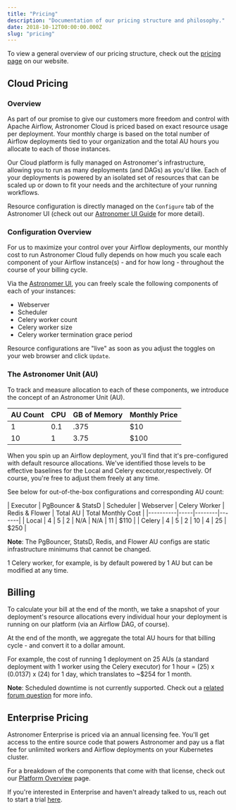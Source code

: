```yaml
---
title: "Pricing"
description: "Documentation of our pricing structure and philosophy."
date: 2018-10-12T00:00:00.000Z
slug: "pricing"
---
```


To view a general overview of our pricing structure, check out the [pricing page](https://www.astronomer.io/pricing/) on our website.

## Cloud Pricing

### Overview

As part of our promise to give our customers more freedom and control with Apache Airflow, Astronomer Cloud is priced based on exact resource usage per deployment. Your monthly charge is based on the total number of Airflow deployments tied to your organization and the total AU hours you allocate to each of those instances.

Our Cloud platform is fully managed on Astronomer's infrastructure, allowing you to run as many deployments (and DAGs) as you'd like. Each of your deployments is powered by an isolated set of resources that can be scaled up or down to fit your needs and the architecture of your running workflows.

Resource configuration is directly managed on the `Configure` tab of the Astronomer UI (check out our [Astronomer UI Guide](https://www.astronomer.io/docs/airflow-deployments/) for more detail).

### Configuration Overview

For us to maximize your control over your Airflow deployments, our monthly cost to run Astronomer Cloud fully depends on how much you scale each component of your Airflow instance(s) - and for how long - throughout the course of your billing cycle.

Via the [Astronomer UI](https://app.astronomer.cloud/login), you can freely scale the following components of each of your instances:

- Webserver
- Scheduler
- Celery worker count
- Celery worker size
- Celery worker termination grace period

Resource configurations are "live" as soon as you adjust the toggles on your web browser and click `Update`.

### The Astronomer Unit (AU)

To track and measure allocation to each of these components, we introduce the concept of an Astronomer Unit (AU).

| AU Count | CPU | GB of Memory | Monthly Price |
|----------|-----|--------|-------|
| 1 | 0.1 | .375 | $10 |
| 10 | 1 | 3.75 | $100


When you spin up an Airflow deployment, you'll find that it's pre-configured with default resource allocations. We've identified those levels to be effective baselines for the Local and Celery excecutor,respectively. Of course, you're free to adjust them freely at any time.

See below for out-of-the-box configurations and corresponding AU count:

| Executor | PgBouncer & StatsD | Scheduler | Webserver | Celery Worker | Redis & Flower | Total AU | Total Monthly Cost |
|----------|-----|--------|-------|
| Local | 4 | 5 | 2 | N/A | N/A | 11 | $110 |
| Celery | 4 | 5 | 2 | 10 | 4 | 25 | $250 |

**Note**: The PgBouncer, StatsD, Redis, and Flower AU configs are static infrastructure minimums that cannot be changed.

1 Celery worker, for example, is by default powered by 1 AU but can be modified at any time.

## Billing

To calculate your bill at the end of the month, we take a snapshot of your deployment's resource allocations every individual hour your deployment is running on our platform (via an Airflow DAG, of course).

At the end of the month, we aggregate the total AU hours for that billing cycle - and convert it to a dollar amount.

For example, the cost of running 1 deployment on 25 AUs (a standard deployment with 1 worker using the Celery executor) for 1 hour = (25) x (0.0137) x (24) for 1 day, which translates to ~$254 for 1 month.

**Note**: Scheduled downtime is not currently supported. Check out a [related forum question](https://forum.astronomer.io/t/can-i-have-scheduled-downtime/35O) for more info.

## Enterprise Pricing

Astronomer Enterprise is priced via an annual licensing fee. You'll get access to the entire source code that powers Astronomer and pay us a flat fee for unlimited workers and Airflow deployments on your Kubernetes cluster.

For a breakdown of the components that come with that license, check out our [Platform Overview](https://www.astronomer.io/docs/overview/) page.

If you're interested in Enterprise and haven't already talked to us, reach out to start a trial [here](https://www.astronomer.io/enterprise/#request).
